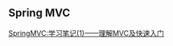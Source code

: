 ## Spring MVC

[SpringMVC:学习笔记(1)——理解MVC及快速入门](https://www.cnblogs.com/MrSaver/p/6424291.html)

```

```

